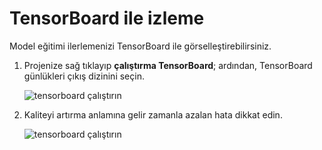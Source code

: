 ---
---
# <a name="monitor-with-tensorboard"></a>TensorBoard ile izleme

Model eğitimi ilerlemenizi TensorBoard ile görselleştirebilirsiniz.

1. Projenize sağ tıklayıp **çalıştırma TensorBoard**; ardından, TensorBoard günlükleri çıkış dizinini seçin.

    ![tensorboard çalıştırın](media/monitor-tensorboard/run-tensorboard.png)

2. Kaliteyi artırma anlamına gelir zamanla azalan hata dikkat edin.

    ![tensorboard çalıştırın](media/monitor-tensorboard/tensorboard.png)